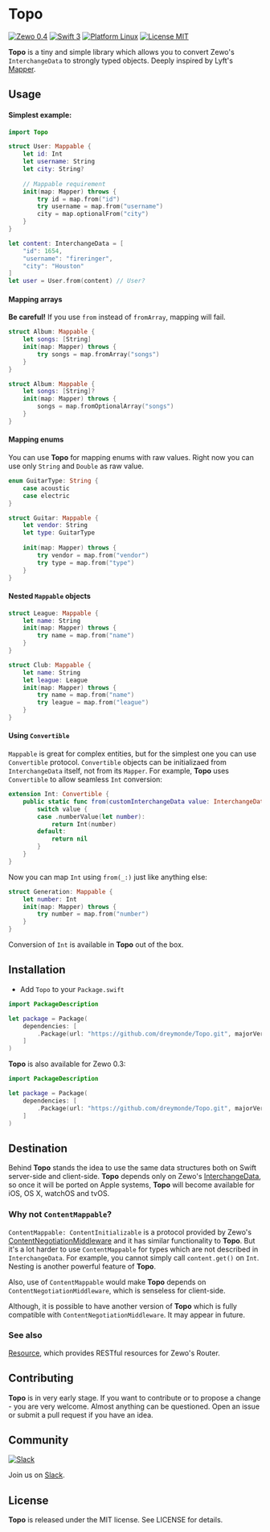 # Topo
[![Zewo 0.4][zewo-badge]](http://zewo.io)
[![Swift 3][swift-badge]](https://swift.org)
[![Platform Linux][platforms-badge]](https://swift.org)
[![License MIT][mit-badge]](https://tldrlegal.com/license/mit-license)

**Topo** is a tiny and simple library which allows you to convert Zewo's `InterchangeData` to strongly typed objects. Deeply inspired by Lyft's [Mapper][mapper-url].

## Usage
#### Simplest example:

``` swift
import Topo

struct User: Mappable {
    let id: Int
    let username: String
    let city: String?
    
    // Mappable requirement
    init(map: Mapper) throws {
        try id = map.from("id")
        try username = map.from("username")
        city = map.optionalFrom("city")
    }
}

let content: InterchangeData = [
    "id": 1654,
    "username": "fireringer",
    "city": "Houston"
]
let user = User.from(content) // User?
```

#### Mapping arrays
**Be careful!** If you use `from` instead of `fromArray`, mapping will fail.

```swift
struct Album: Mappable {
    let songs: [String]
    init(map: Mapper) throws {
        try songs = map.fromArray("songs")
    }
}
```

```swift
struct Album: Mappable {
    let songs: [String]?
    init(map: Mapper) throws {
        songs = map.fromOptionalArray("songs")
    }
}
```

#### Mapping enums
You can use **Topo** for mapping enums with raw values. Right now you can use only `String` and `Double` as raw value.

```swift
enum GuitarType: String {
    case acoustic
    case electric
}

struct Guitar: Mappable {
    let vendor: String
    let type: GuitarType
    
    init(map: Mapper) throws {
        try vendor = map.from("vendor")
        try type = map.from("type")
    }
}
```

#### Nested `Mappable` objects

```swift
struct League: Mappable {
    let name: String
    init(map: Mapper) throws {
        try name = map.from("name")
    }
}

struct Club: Mappable {
    let name: String
    let league: League
    init(map: Mapper) throws {
        try name = map.from("name")
        try league = map.from("league")
    }
}
```

#### Using `Convertible`
`Mappable` is great for complex entities, but for the simplest one you can use `Convertible` protocol. `Convertible` objects can be initializaed from `InterchangeData` itself, not from its `Mapper`. For example, **Topo** uses `Convertible` to allow seamless `Int` conversion:

```swift
extension Int: Convertible {
    public static func from(customInterchangeData value: InterchangeData) -> Int? {
        switch value {
        case .numberValue(let number):
            return Int(number)
        default:
            return nil
        }
    }
}
```

Now you can map `Int` using `from(_:)` just like anything else:

```swift
struct Generation: Mappable {
    let number: Int
    init(map: Mapper) throws {
        try number = map.from("number")
    }
}
```

Conversion of `Int` is available in **Topo** out of the box.

## Installation
- Add `Topo` to your `Package.swift`

```swift
import PackageDescription

let package = Package(
    dependencies: [
        .Package(url: "https://github.com/dreymonde/Topo.git", majorVersion: 0, minor: 4),
    ]
)
```

**Topo** is also available for Zewo 0.3:

```swift
import PackageDescription

let package = Package(
    dependencies: [
        .Package(url: "https://github.com/dreymonde/Topo.git", majorVersion: 0, minor: 3),
    ]
)
```

## Destination
Behind **Topo** stands the idea to use the same data structures both on Swift server-side and client-side. **Topo** depends only on Zewo's [InterchangeData][interchange-data-url], so once it will be ported on Apple systems, **Topo** will become available for iOS, OS X, watchOS and tvOS.

### Why not `ContentMappable`?
`ContentMappable: ContentInitializable` is a protocol provided by Zewo's [ContentNegotiationMiddleware][cont-neg-mid-url] and it has similar functionality to **Topo**. But it's a lot harder to use `ContentMappable` for types which are not described in `InterchangeData`. For example, you cannot simply call `content.get()` on `Int`. Nesting is another powerful feature of **Topo**.

Also, use of `ContentMappable` would make **Topo** depends on `ContentNegotiationMiddleware`, which is senseless for client-side. 

Although, it is possible to have another version of **Topo** which is fully compatible with `ContentNegotiationMiddleware`. It may appear in future.


### See also
[Resource][resource-url], which provides RESTful resources for Zewo's Router.

## Contributing
**Topo** is in very early stage. If you want to contribute or to propose a change - you are very welcome. Almost anything can be questioned. Open an issue or submit a pull request if you have an idea.

## Community

[![Slack](http://s13.postimg.org/ybwy92ktf/Slack.png)](http://slack.zewo.io)

Join us on [Slack](http://slack.zewo.io).

## License
**Topo** is released under the MIT license. See LICENSE for details.

[zewo-badge]: https://img.shields.io/badge/Zewo-0.4-FF7565.svg?style=flat
[swift-badge]: https://img.shields.io/badge/Swift-3.0-orange.svg?style=flat
[mapper-url]: https://github.com/lyft/mapper
[interchange-data-url]: https://github.com/Zewo/InterchangeData
[resource-url]: https://github.com/paulofaria/Resource
[cont-neg-mid-url]: https://github.com/Zewo/ContentNegotiationMiddleware
[mit-badge]: https://img.shields.io/badge/License-MIT-blue.svg?style=flat
[platforms-badge]: https://img.shields.io/badge/Platform-Linux-lightgray.svg?style=flat
